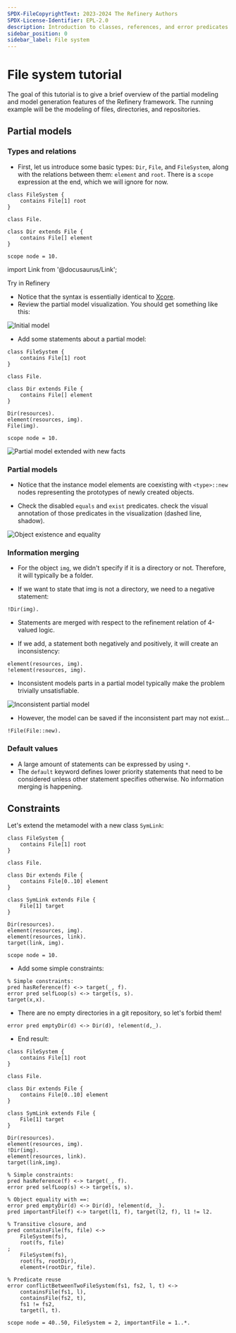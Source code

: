 ```yaml
---
SPDX-FileCopyrightText: 2023-2024 The Refinery Authors
SPDX-License-Identifier: EPL-2.0
description: Introduction to classes, references, and error predicates
sidebar_position: 0
sidebar_label: File system
---
```


# File system tutorial

The goal of this tutorial is to give a brief overview of the partial modeling and model generation features of the Refinery framework. The running example will be the modeling of files, directories, and repositories.

## Partial models

### Types and relations

- First, let us introduce some basic types: `Dir`, `File`, and `FileSystem`, along with the relations between them: `element` and `root`. There is a `scope` expression at the end, which we will ignore for now.

```refinery
class FileSystem {
    contains File[1] root
}

class File.

class Dir extends File {
    contains File[] element
}

scope node = 10.
```

import Link from '@docusaurus/Link';

<p>
  <Link
    href="https://refinery.services/#/1/KLUv_SDT_QMAQkcXGnBL2-ikxOa10ZNeN1bwnxijfsojpwHQAxAE5pzBk5uCd8F5EjAGJrUNQBWIbdRU7tkRB-VsG_aVuMlSEWzzTShXE8h-eBHzK_cK11NoD9P_2_GFrS61RRmuipYUCwA046ljtvEqgDAGQyDQwsIqKACEt2LiANXAaUxBAQ=="
    className="button button--lg button--primary button--play"
  >Try in Refinery</Link>
</p>

- Notice that the syntax is essentially identical to [Xcore](https://wiki.eclipse.org/Xcore).
- Review the partial model visualization. You should get something like this:

![Initial model](fig1.png)

- Add some statements about a partial model:

```refinery
class FileSystem {
    contains File[1] root
}

class File.

class Dir extends File {
    contains File[] element
}

Dir(resources).
element(resources, img).
File(img).

scope node = 10.
```

![Partial model extended with new facts](fig2.png)

### Partial models

- Notice that the instance model elements are coexisting with ```<type>::new``` nodes representing the prototypes of newly created objects.

- Check the disabled `equals` and `exist` predicates. check the visual annotation of those predicates in the visualization (dashed line, shadow).

![Object existence and equality](fig3.png)

### Information merging

- For the object `img`, we didn't specify if it is a directory or not. Therefore, it will typically be a folder.

- If we want to state that img is not a directory, we need to a negative statement:

```refinery
!Dir(img).
```

- Statements are merged with respect to the refinement relation of 4-valued logic.

- If we add, a statement both negatively and positively, it will create an inconsistency:

```refinery
element(resources, img).
!element(resources, img).
```

- Inconsistent models parts in a partial model typically make the problem trivially unsatisfiable.

![Inconsistent partial model](fig4.png)

- However, the model can be saved if the inconsistent part may not exist...

```refinery
!File(File::new).
```

### Default values

- A large amount of statements can be expressed by using `*`.
- The `default` keyword defines lower priority statements that need to be considered unless other statement specifies otherwise. No information merging is happening.

## Constraints

Let's extend the metamodel with a new class `SymLink`:

```refinery
class FileSystem {
    contains File[1] root
}

class File.

class Dir extends File {
    contains File[0..10] element
}

class SymLink extends File {
    File[1] target
}

Dir(resources).
element(resources, img).
element(resources, link).
target(link, img).

scope node = 10.
```

- Add some simple constraints:

```refinery
% Simple constraints:
pred hasReference(f) <-> target(_, f).
error pred selfLoop(s) <-> target(s, s).
target(x,x).
```

- There are no empty directories in a git repository, so let's forbid them!

```refinery
error pred emptyDir(d) <-> Dir(d), !element(d,_).
```

- End result:

```refinery
class FileSystem {
    contains File[1] root
}

class File.

class Dir extends File {
    contains File[0..10] element
}

class SymLink extends File {
    File[1] target
}

Dir(resources).
element(resources, img).
!Dir(img).
element(resources, link).
target(link,img).

% Simple constraints:
pred hasReference(f) <-> target(_, f).
error pred selfLoop(s) <-> target(s, s).

% Object equality with ==:
error pred emptyDir(d) <-> Dir(d), !element(d, _).
pred importantFile(f) <-> target(l1, f), target(l2, f), l1 != l2.

% Transitive closure, and
pred containsFile(fs, file) <->
    FileSystem(fs),
    root(fs, file)
;
    FileSystem(fs),
    root(fs, rootDir),
    element+(rootDir, file).

% Predicate reuse
error conflictBetweenTwoFileSystem(fs1, fs2, l, t) <->
    containsFile(fs1, l),
    containsFile(fs2, t),
    fs1 != fs2,
    target(l, t).

scope node = 40..50, FileSystem = 2, importantFile = 1..*.
```
